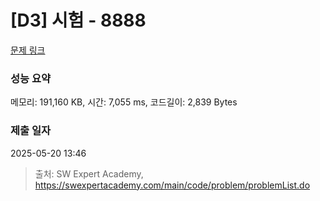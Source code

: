 # [D3] 시험 - 8888 

[문제 링크](https://swexpertacademy.com/main/code/problem/problemDetail.do?contestProbId=AW45RuSae2gDFAQ7) 

### 성능 요약

메모리: 191,160 KB, 시간: 7,055 ms, 코드길이: 2,839 Bytes

### 제출 일자

2025-05-20 13:46



> 출처: SW Expert Academy, https://swexpertacademy.com/main/code/problem/problemList.do